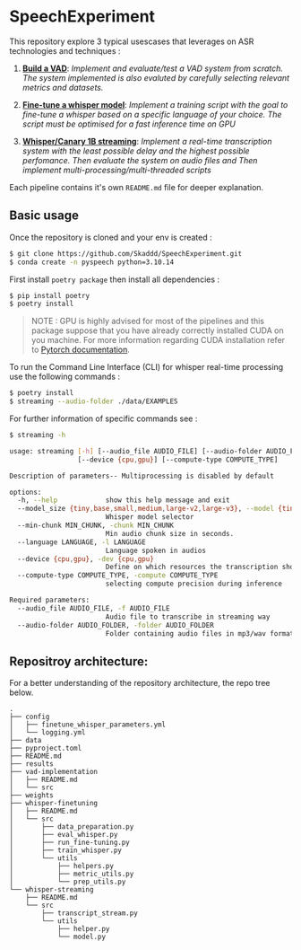 # SpeechExperiment

This repository explore 3 typical usescases that leverages on ASR technologies and techniques :


1. [**Build a VAD**](./whisper-finetuning/README.md): *Implement and evaluate/test a VAD system from scratch.  The system implemented is also evaluted by carefully selecting relevant metrics and datasets.*
2. [**Fine-tune a whisper model**](./vad-implementation/README.md): *Implement a training script with the goal to fine-tune a whisper based on a specific language of your choice. The script must be optimised for a fast inference time on GPU*

3. [**Whisper/Canary 1B streaming**](./whisper-streaming/README.md): *Implement a real-time transcription system with the least possible delay and the highest possible perfomance. Then evaluate the system on audio files and Then implement multi-processing/multi-threaded scripts*
 
Each pipeline contains it's own `README.md` file for deeper explanation.


## Basic usage

Once the repository is cloned and your env is created :

```bash
$ git clone https://github.com/Skaddd/SpeechExperiment.git
$ conda create -n pyspeech python=3.10.14
```

First install `poetry package` then install all dependencies :

```bash
$ pip install poetry
$ poetry install
```

> NOTE : GPU is highly advised for most of the pipelines and this package suppose that you have already correctly installed CUDA on you machine. For more information regarding CUDA installation refer to [Pytorch documentation](https://pytorch.org/get-started/locally/).


To run the Command Line Interface (CLI) for whisper real-time processing use the following commands :
```bash
$ poetry install
$ streaming --audio-folder ./data/EXAMPLES
```
For further information of specific commands see :

```bash
$ streaming -h

usage: streaming [-h] [--audio_file AUDIO_FILE] [--audio-folder AUDIO_FOLDER] [--model_size {tiny,base,small,medium,large-v2,large-v3}] [--min-chunk MIN_CHUNK] [--language LANGUAGE]
                 [--device {cpu,gpu}] [--compute-type COMPUTE_TYPE]

Description of parameters-- Multiprocessing is disabled by default

options:
  -h, --help            show this help message and exit
  --model_size {tiny,base,small,medium,large-v2,large-v3}, --model {tiny,base,small,medium,large-v2,large-v3}
                        Whisper model selector
  --min-chunk MIN_CHUNK, -chunk MIN_CHUNK
                        Min audio chunk size in seconds.
  --language LANGUAGE, -l LANGUAGE
                        Language spoken in audios
  --device {cpu,gpu}, -dev {cpu,gpu}
                        Define on which resources the transcription should be launched
  --compute-type COMPUTE_TYPE, -compute COMPUTE_TYPE
                        selecting compute precision during inference

Required parameters:
  --audio_file AUDIO_FILE, -f AUDIO_FILE
                        Audio file to transcribe in streaming way
  --audio-folder AUDIO_FOLDER, -folder AUDIO_FOLDER
                        Folder containing audio files in mp3/wav format
```
## Repositroy architecture: 

For a better understanding of the repository architecture, the repo tree below.
```
.
├── config
│   ├── finetune_whisper_parameters.yml
│   └── logging.yml
├── data
├── pyproject.toml
├── README.md
├── results
├── vad-implementation
│   ├── README.md
│   └── src
├── weights
├── whisper-finetuning
│   ├── README.md
│   └── src
│       ├── data_preparation.py
│       ├── eval_whisper.py
│       ├── run_fine-tuning.py
│       ├── train_whisper.py
│       └── utils
│           ├── helpers.py
│           ├── metric_utils.py
│           └── prep_utils.py
└── whisper-streaming
    ├── README.md
    └── src
        ├── transcript_stream.py
        └── utils
            ├── helper.py
            └── model.py

```